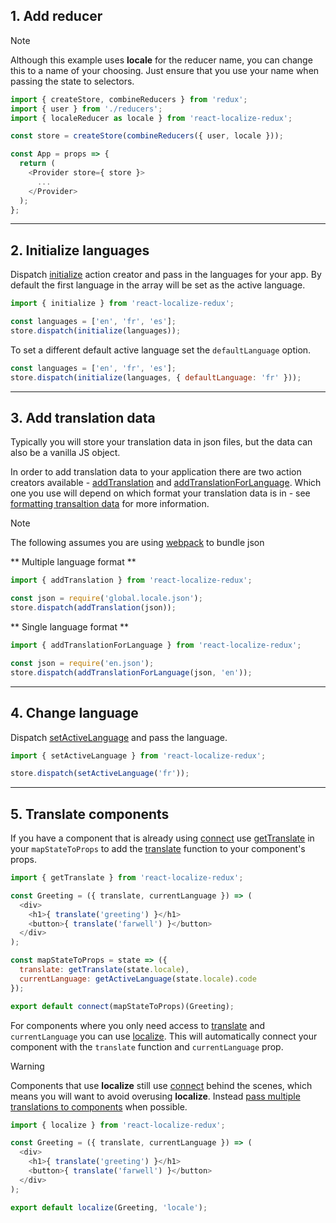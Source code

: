 ## 1. Add reducer

<div class="admonition note">
  <p class="first admonition-title">Note</p>
  <p class="last">Although this example uses <strong>locale</strong> for the reducer name, you can change this to a name of your choosing. Just ensure that you use your name when passing the state to selectors.</p>
</div>

```javascript
import { createStore, combineReducers } from 'redux';
import { user } from './reducers';
import { localeReducer as locale } from 'react-localize-redux';

const store = createStore(combineReducers({ user, locale }));

const App = props => {
  return (
    <Provider store={ store }>
      ...
    </Provider>
  );
};
```


---------------


## 2. Initialize languages

Dispatch [initialize](api/action-creators#initializelanguages-options) action creator and pass in the languages for your app. By default the first language in the array will be set as the active language.

```javascript
import { initialize } from 'react-localize-redux';

const languages = ['en', 'fr', 'es'];
store.dispatch(initialize(languages));
```

To set a different default active language set the `defaultLanguage` option.

```javascript
const languages = ['en', 'fr', 'es'];
store.dispatch(initialize(languages, { defaultLanguage: 'fr' }));
```



---------------



## 3. Add translation data

Typically you will store your translation data in json files, but the data can also be a vanilla JS object. 

In order to add translation data to your application there are two action creators available - [addTranslation](/api/action-creators#addtranslationdata) and [addTranslationForLanguage](/api/action-creators#addtranslationforlanguagedata-language). Which one you use will depend on which format your translation data is in - see [formatting transaltion data]() for more information.

<div class="admonition note">
  <p class="first admonition-title">Note</p>
  <p class="last">The following assumes you are using <a href="https://webpack.github.io/" target="_blank">webpack</a> to bundle json</p>
</div>

** Multiple language format **

```javascript
import { addTranslation } from 'react-localize-redux';

const json = require('global.locale.json');
store.dispatch(addTranslation(json));
```

** Single language format **

```javascript
import { addTranslationForLanguage } from 'react-localize-redux';

const json = require('en.json');
store.dispatch(addTranslationForLanguage(json, 'en'));
```



---------------



## 4. Change language

Dispatch [setActiveLanguage](/api/action-creators#setactivelanguagelanguage) and pass the language.

```javascript
import { setActiveLanguage } from 'react-localize-redux';

store.dispatch(setActiveLanguage('fr'));
```


---------------



## 5. Translate components

If you have a component that is already using [connect](https://github.com/reactjs/react-redux/blob/master/docs/api.md#connectmapstatetoprops-mapdispatchtoprops-mergeprops-options) use [getTranslate](/api/selectors#gettranslatestate) in your `mapStateToProps` to add the [translate](/api/selectors#translatekey-string-string-data) function to your component's props.

```javascript
import { getTranslate } from 'react-localize-redux';

const Greeting = ({ translate, currentLanguage }) => (
  <div>
    <h1>{ translate('greeting') }</h1>
    <button>{ translate('farwell') }</button>
  </div>
);

const mapStateToProps = state => ({
  translate: getTranslate(state.locale),
  currentLanguage: getActiveLanguage(state.locale).code
});

export default connect(mapStateToProps)(Greeting);
```

For components where you only need access to [translate](/api/selectors#translatekey-string-string-data) and `currentLanguage` you can use [localize](/api/higher-order-component#localizecomponent-reducername). This will automatically connect your component with the `translate` function and `currentLanguage` prop. 

<div class="admonition warning">
  <p class="first admonition-title">Warning</p>
  <p class="last">Components that use <strong>localize</strong> still use <a href="https://github.com/reactjs/react-redux/blob/master/docs/api.md#connectmapstatetoprops-mapdispatchtoprops-mergeprops-options" target="_blank">connect</a> behind the scenes, which means you will want to avoid overusing <strong>localize</strong>. Instead <a href="/features#pass-multiple-translations-to-components">pass multiple translations to components</a> when possible.</p>
</div>

```javascript
import { localize } from 'react-localize-redux';

const Greeting = ({ translate, currentLanguage }) => (
  <div>
    <h1>{ translate('greeting') }</h1>
    <button>{ translate('farwell') }</button>
  </div>
);

export default localize(Greeting, 'locale');
```
